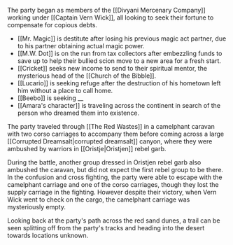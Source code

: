 The party began as members of the [[Divyani Mercenary Company]] working under [[Captain Vern Wick]], all looking to seek their fortune to compensate for copious debts.

- [[Mr. Magic]] is destitute after losing his previous magic act partner, due to his partner obtaining actual magic power.
- [[M.W. Dot]] is on the run from tax collectors after embezzling funds to save up to help their bullied scion move to a new area for a fresh start.
- [[Cricket]] seeks new income to send to their spiritual mentor, the mysterious head of the [[Church of the Bibble]].
- [[Lucario]] is seeking refuge after the destruction of his hometown left him without a place to call home.
- [[Beebo]] is seeking __
- [[Amara's character]] is traveling across the continent in search of the person who dreamed them into existence.

The party traveled through [[The Red Wastes]] in a camelphant caravan with two corso carriages to accompany them before coming across a large [[Corrupted Dreamsalt|corrupted dreamsalt]] canyon, where they were ambushed by warriors in [[Oristje|Oristjen]] rebel garb.

During the battle, another group dressed in Oristjen rebel garb also ambushed the caravan, but did not expect the first rebel group to be there. In the confusion and cross fighting, the party were able to escape with the camelphant carriage and one of the corso carriages, though they lost the supply carriage in the fighting. However despite their victory, when Vern Wick went to check on the cargo, the camelphant carriage was mysteriously empty.

Looking back at the party's path across the red sand dunes, a trail can be seen splitting off from the party's tracks and heading into the desert towards locations unknown.